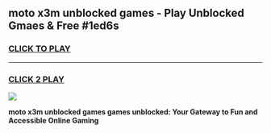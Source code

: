 
## moto x3m unblocked games - Play Unblocked Gmaes & Free #1ed6s
<h3>
<a href="https://news.freeplayer.one?title=moto_x3m_unblocked_games&ref=03M">CLICK TO PLAY</a></h3>
<hr>

<h3>
<a href="https://news.freeplayer.one?title=moto_x3m_unblocked_games&ref=03M">CLICK 2 PLAY</a>
  
</h3>

<a href="https://news.freeplayer.one?title=moto_x3m_unblocked_games&ref=03M"><img src="https://clearcache.store/games.png"></a>


**moto x3m unblocked games games unblocked: Your Gateway to Fun and Accessible Online Gaming**
